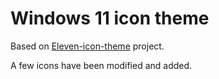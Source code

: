 # Windows 11 icon theme

Based on [Eleven-icon-theme](https://github.com/mjkim0727/Eleven-icon-theme) project.

A few icons have been modified and added.
